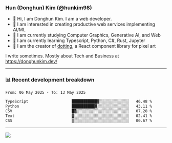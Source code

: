 ### Hun (Donghun) Kim (@hunkim98)

- 👋 Hi, I am Donghun Kim. I am a web developer. 
- 🤔 I am interested in creating productive web services implementing AI/ML
- 🔭 I am currently studying Computer Graphics, Generative AI, and Web 
- 🌱 I am currently learning Typescript, Python, C#, Rust, Jupyter
- 🎨 I am the creator of [dotting](https://github.com/hunkim98/dotting), a React component library for pixel art

I write sometimes. Mostly about Tech and Business at https://donghunkim.dev/

---
### 📊 Recent development breakdown
<!--START_SECTION:waka-->

```txt
From: 06 May 2025 - To: 13 May 2025

TypeScript                   ███████████▓░░░░░░░░░░░░░   46.48 %
Python                       ██████████▓░░░░░░░░░░░░░░   43.11 %
CSV                          █▓░░░░░░░░░░░░░░░░░░░░░░░   07.28 %
Text                         ▓░░░░░░░░░░░░░░░░░░░░░░░░   02.41 %
CSS                          ▒░░░░░░░░░░░░░░░░░░░░░░░░   00.67 %
```

<!--END_SECTION:waka-->
---

<!-- <div align='center'> -->
  <img align="center" src="https://github-readme-stats.vercel.app/api?username=hunkim98&theme=dark&show_icons=true"/>
<!-- </div> -->
<!--
**hunkim98/hunkim98** is a ✨ _special_ ✨ repository because its `README.md` (this file) appears on your GitHub profile.

Here are some ideas to get you started:

- 🔭 I’m currently working on ...
- 🌱 I’m currently learning ...
- 👯 I’m looking to collaborate on ...
- 🤔 I’m looking for help with ...
- 💬 Ask me about ...
- 📫 How to reach me: ...
- 😄 Pronouns: ...
- ⚡ Fun fact: ...
-->
